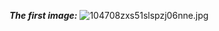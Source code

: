 **_The first image:_**
![104708zxs51slspzj06nne.jpg](/.attachments/104708zxs51slspzj06nne-12787374-2ca3-41b6-ae9a-aea68b40e87f.jpg)